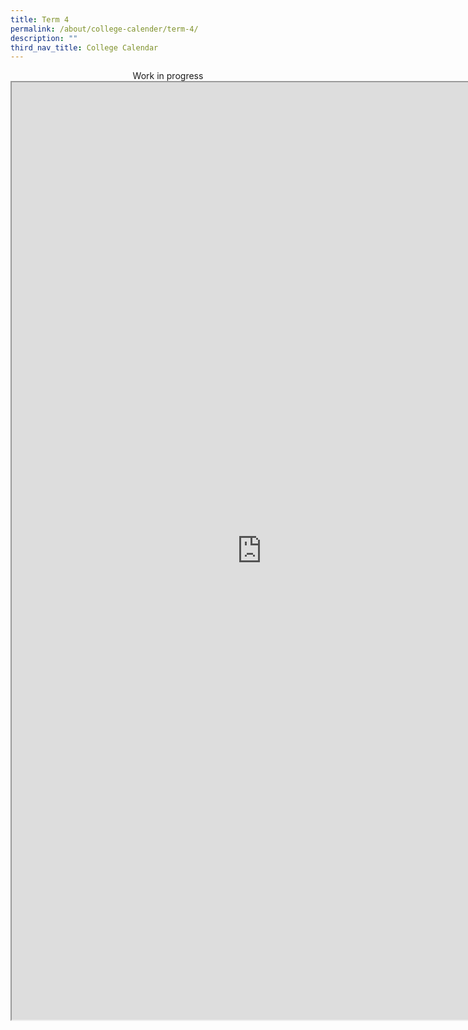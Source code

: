 ```yaml
---
title: Term 4
permalink: /about/college-calender/term-4/
description: ""
third_nav_title: College Calendar
---
```

<center>Work in progress</center>
<center>
<iframe src="https://docs.google.com/document/d/e/2PACX-1vQyoZaDlFgSV--46O7PtS4n_0651X9lSJFFUYPVFqfMHW22ic0hx5EuyyYhzZ35Q09gTgjAa2x6XeOb/pub?embedded=true" width=800px height=1500px scrolling="no"></iframe>
</center>